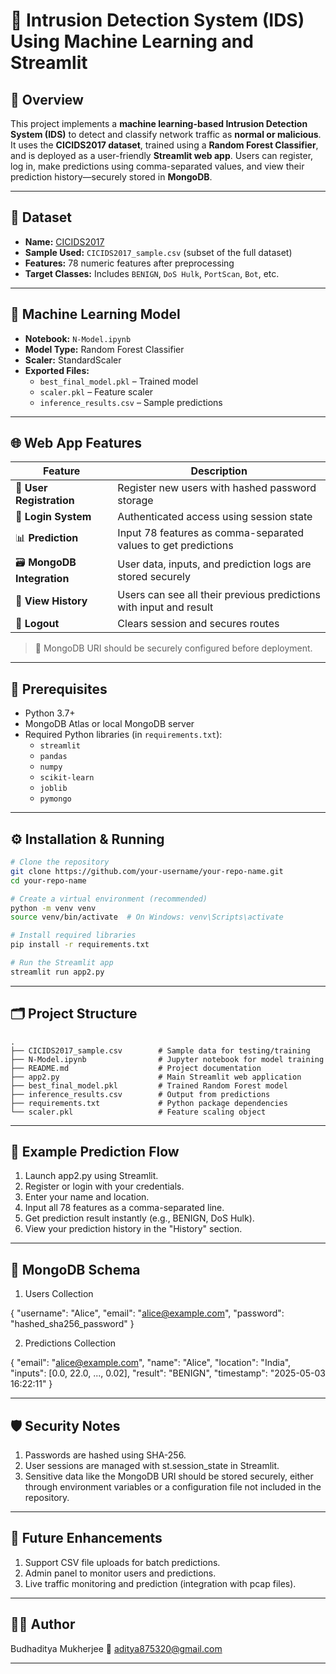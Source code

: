 # 🚨 Intrusion Detection System (IDS) Using Machine Learning and Streamlit

## 📌 Overview
This project implements a **machine learning-based Intrusion Detection System (IDS)** to detect and classify network traffic as **normal or malicious**. It uses the **CICIDS2017 dataset**, trained using a **Random Forest Classifier**, and is deployed as a user-friendly **Streamlit web app**. Users can register, log in, make predictions using comma-separated values, and view their prediction history—securely stored in **MongoDB**.

---

## 📁 Dataset

- **Name:** [CICIDS2017](https://www.unb.ca/cic/datasets/ids-2017.html)
- **Sample Used:** `CICIDS2017_sample.csv` (subset of the full dataset)
- **Features:** 78 numeric features after preprocessing
- **Target Classes:** Includes `BENIGN`, `DoS Hulk`, `PortScan`, `Bot`, etc.

---

## 🧠 Machine Learning Model

- **Notebook:** `N-Model.ipynb`
- **Model Type:** Random Forest Classifier
- **Scaler:** StandardScaler
- **Exported Files:**
  - `best_final_model.pkl` – Trained model
  - `scaler.pkl` – Feature scaler
  - `inference_results.csv` – Sample predictions

---

## 🌐 Web App Features

| Feature                | Description                                                                 |
|------------------------|-----------------------------------------------------------------------------|
| 📝 **User Registration**   | Register new users with hashed password storage                            |
| 🔐 **Login System**        | Authenticated access using session state                                  |
| 📊 **Prediction**          | Input 78 features as comma-separated values to get predictions            |
| 🗃️ **MongoDB Integration** | User data, inputs, and prediction logs are stored securely                 |
| 📜 **View History**        | Users can see all their previous predictions with input and result         |
| 🚪 **Logout**              | Clears session and secures routes                                         |

> 🔑 MongoDB URI should be securely configured before deployment.

---

## 🧰 Prerequisites

- Python 3.7+
- MongoDB Atlas or local MongoDB server
- Required Python libraries (in `requirements.txt`):
  - `streamlit`
  - `pandas`
  - `numpy`
  - `scikit-learn`
  - `joblib`
  - `pymongo`

---

## ⚙️ Installation & Running

```bash
# Clone the repository
git clone https://github.com/your-username/your-repo-name.git
cd your-repo-name

# Create a virtual environment (recommended)
python -m venv venv
source venv/bin/activate  # On Windows: venv\Scripts\activate

# Install required libraries
pip install -r requirements.txt

# Run the Streamlit app
streamlit run app2.py
```

---

## 🗂️ Project Structure

```plaintext
.
├── CICIDS2017_sample.csv        # Sample data for testing/training
├── N-Model.ipynb                # Jupyter notebook for model training
├── README.md                    # Project documentation
├── app2.py                      # Main Streamlit web application
├── best_final_model.pkl         # Trained Random Forest model
├── inference_results.csv        # Output from predictions
├── requirements.txt             # Python package dependencies
└── scaler.pkl                   # Feature scaling object
```

---

## 🧪 Example Prediction Flow

1. Launch app2.py using Streamlit.
2. Register or login with your credentials.
3. Enter your name and location.
4. Input all 78 features as a comma-separated line.
5. Get prediction result instantly (e.g., BENIGN, DoS Hulk).
6. View your prediction history in the "History" section.

---

## 💾 MongoDB Schema

1. Users Collection

{
  "username": "Alice",
  "email": "alice@example.com",
  "password": "hashed_sha256_password"
}


2. Predictions Collection

{
  "email": "alice@example.com",
  "name": "Alice",
  "location": "India",
  "inputs": [0.0, 22.0, ..., 0.02],
  "result": "BENIGN",
  "timestamp": "2025-05-03 16:22:11"
}

---

## 🛡️ Security Notes

1. Passwords are hashed using SHA-256.
2. User sessions are managed with st.session_state in Streamlit.
3. Sensitive data like the MongoDB URI should be stored securely, either through environment variables or a configuration file not included in the repository.

---

## 📌 Future Enhancements

1. Support CSV file uploads for batch predictions.
2. Admin panel to monitor users and predictions.
3. Live traffic monitoring and prediction (integration with pcap files).

---

## 👨‍💻 Author

Budhaditya Mukherjee
📧 aditya875320@gmail.com

---
